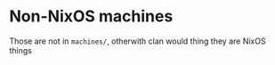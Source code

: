 # Non-NixOS machines

Those are not in `machines/`, otherwith clan would thing they are NixOS things
